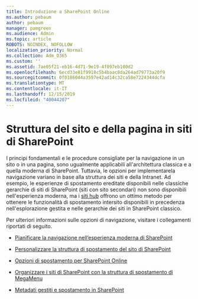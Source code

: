 ```yaml
---
title: Introduzione a SharePoint Online
ms.author: pebaum
author: pebaum
manager: pamgreen
ms.audience: Admin
ms.topic: article
ROBOTS: NOINDEX, NOFOLLOW
localization_priority: Normal
ms.collection: Adm_O365
ms.custom: ''
ms.assetid: 7ae05f21-eb16-4d71-9e19-4f097eb100d2
ms.openlocfilehash: 6ecd33e81f9918c5b4baac8da264ad79773a20f9
ms.sourcegitcommit: 0f0186044a3597e42ad14c32ca58e7224344dcfa
ms.translationtype: MT
ms.contentlocale: it-IT
ms.lasthandoff: 12/15/2019
ms.locfileid: "40044207"
---
```

# <a name="site-and-page-navigation-in-sharepoint-sites"></a>Struttura del sito e della pagina in siti di SharePoint

I principi fondamentali e le procedure consigliate per la navigazione in un sito o in una pagina, sono ugualmente applicabili all'architettura classica e a quella moderna di SharePoint. Tuttavia, le opzioni per implementarela navigazione variano in base alla struttura dei siti e della Intranet. Ad esempio, le esperienze di spostamento ereditate disponibili nelle classiche gerarchie di siti di SharePoint (siti con sito secondari) non sono disponibili nell'esperienza moderna, ma i [siti hub](https://support.office.com/article/fe26ae84-14b7-45b6-a6d1-948b3966427f) offrono un ottimo metodo per ottenere le funzionalità di spostamento intersito disponibili in precedenza nell'esplorazione gestita e nelle gerarchie dei siti in SharePoint classico.

 Per ulteriori informazioni sulle opzioni di navigazione, visitare i collegamenti riportati di seguito.

 - [Pianificare la navigazione nell’esperienza moderna di SharePoint  ](https://docs.microsoft.com/sharepoint/plan-navigation-modern-experience)

- [Personalizzare la struttura di spostamento del sito di SharePoint](https://support.office.com/article/customize-the-navigation-on-your-sharepoint-site-3cd61ae7-a9ed-4e1e-bf6d-4655f0bf25ca)

- [Opzioni di spostamento per SharePoint Online](https://docs.microsoft.com/office365/enterprise/navigation-options-for-sharepoint-online)
 
- [Organizzare i siti di SharePoint con la struttura di spostamento di MegaMenu](https://techcommunity.microsoft.com/t5/Microsoft-SharePoint-Blog/Organize-your-SharePoint-sites-with-megamenu-navigation-and-new/ba-p/328068)

- [Metadati gestiti e spostamento in SharePoint](https://docs.microsoft.com/sharepoint/dev/general-development/managed-metadata-and-navigation-in-sharepoint)


